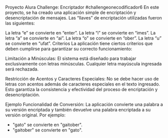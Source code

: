 Proyecto Alura Challenge: Encriptador
#challengeonecodificador6
En este proyecto, se ha creado una aplicación simple de encriptación y desencriptación de mensajes. Las “llaves” de encriptación utilizadas fueron las siguientes:

La letra “e” se convierte en “enter”.
La letra “i” se convierte en “imes”.
La letra “a” se convierte en “ai”.
La letra “o” se convierte en “ober”.
La letra “u” se convierte en “ufat”.
Criterios
La aplicación tiene ciertos criterios que deben cumplirse para garantizar su correcto funcionamiento:

Limitación a Minúsculas: El sistema está diseñado para trabajar exclusivamente con letras minúsculas. Cualquier letra mayúscula ingresada será rechazada.

Restricción de Acentos y Caracteres Especiales: No se debe hacer uso de letras con acentos además de caracteres especiales en el texto ingresado. Esto garantiza la consistencia y efectividad del proceso de encriptación y desencriptación.

Ejemplo
Funcionalidad de Conversión: La aplicación convierte una palabra a su versión encriptada y también devuelve una palabra encriptada a su versión original. Por ejemplo:

- "gato" se convierte en "gaitober".
- "gaitober" se convierte en "gato".
